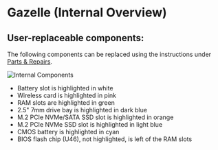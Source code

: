 # Gazelle (Internal Overview)

## User-replaceable components:

The following components can be replaced using the instructions under [Parts & Repairs](./repairs.md).

![Internal Components](./img/components-highlighted.jpg)

- Battery slot is highlighted in white
- Wireless card is highlighted in pink
- RAM slots are highlighted in green
- 2.5" 7mm drive bay is highlighted in dark blue
- M.2 PCIe NVMe/SATA SSD slot is highlighted in orange
- M.2 PCIe NVMe SSD slot is highlighted in light blue
- CMOS battery is highlighted in cyan
- BIOS flash chip (U46), not highlighted, is left of the RAM slots
